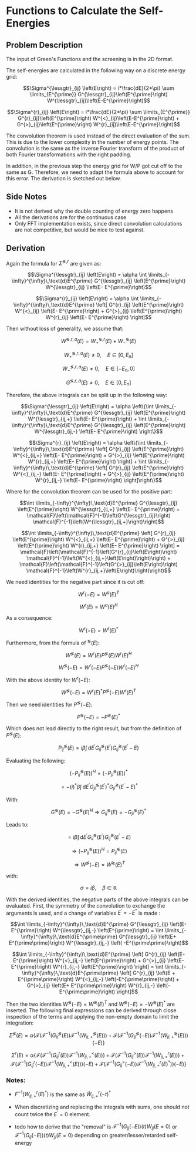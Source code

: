 # Functions to Calculate the Self-Energies
## Problem Description
The input of Green's Functions and the screening is in the 2D format.

The self-energies are calculated in the following way on a discrete energy grid:

$$\Sigma^{\lessgtr}_{ij} \left(E\right) = 
i*\frac{dE}{2*\pi} \sum \limits_{E^{\prime}} 
G^{\lessgtr}_{ij}\left(E^{\prime}\right) W^{\lessgtr}_{ij}\left(E-E^{\prime}\right)$$


$$\Sigma^{r}_{ij} \left(E\right) = 
i*\frac{dE}{2*\pi} \sum \limits_{E^{\prime}} 
G^{r}_{ij}\left(E^{\prime}\right) W^{<}_{ij}\left(E-E^{\prime}\right) +
G^{>}_{ij}\left(E^{\prime}\right) W^{r}_{ij}\left(E-E^{\prime}\right)$$

The convolution theorem is used instead of the direct evaluation of the sum.
This is due to the lower complexity in the number of energy points.
The convolution is the same as the inverse Fourier transform of the product
of both Fourier transformations with the right padding.

In addition, in the previous step the energy grid for W/P 
got cut off to the same as G. Therefore, we need to adapt the formula above
to account for this error. 
The derivation is sketched out below.

## Side Notes
- It is not derived why the double counting of energy zero happens
- All the derivations are for the continuous case
- Only FFT implementation exists, since direct convolution calculations are not competitive, but would be nice to test against.

## Derivation

Again the formula for $\Sigma^{\lessgtr,r}$ are given as:

$$\Sigma^{\lessgtr}_{ij} \left(E\right) = \alpha \int \limits_{-\infty}^{\infty}\,\text{d}E^{\prime} G^{\lessgtr}_{ij} \left(E^{\prime}\right) W^{\lessgtr}_{ij} \left(E- E^{\prime}\right)$$

$$\Sigma^{r}_{ij} \left(E\right) = \alpha \int \limits_{-\infty}^{\infty}\,\text{d}E^{\prime} \left[ G^{r}_{ij} \left(E^{\prime}\right) W^{<}_{ij} \left(E- E^{\prime}\right) + G^{>}_{ij} \left(E^{\prime}\right) W^{r}_{ij} \left(E- E^{\prime}\right) \right]$$

Then without loss of generality, we assume that:

$$W^{\lessgtr,r,a}\left(E\right) = W^{\lessgtr,r}_{+}\left(E\right) + W^{\lessgtr}_{-}\left(E\right)$$

$$W^{\lessgtr,r,a}_{+}\left(E\right) \neq 0, \quad E \in \left[0, E_n\right]$$

$$W^{\lessgtr,r,a}_{-}\left(E\right) \neq 0, \quad E \in \left[-E_n,0\right]$$

$$G^{\lessgtr,r,a} \left(E\right) \neq 0, \quad E \in \left[0, E_n\right]$$

Therefore, the above integrals can be split up in the following way:

$$\Sigma^{\lessgtr}_{ij} \left(E\right) = \alpha \left\{\int \limits_{-\infty}^{\infty}\,\text{d}E^{\prime} G^{\lessgtr}_{ij} \left(E^{\prime}\right) W^{\lessgtr}_{ij,+} \left(E- E^{\prime}\right) + \int \limits_{-\infty}^{\infty}\,\text{d}E^{\prime} G^{\lessgtr}_{ij} \left(E^{\prime}\right) W^{\lessgtr}_{ij,-} \left(E- E^{\prime}\right)  \right\}$$

$$\Sigma^{r}_{ij} \left(E\right) = \alpha \left\{\int \limits_{-\infty}^{\infty}\,\text{d}E^{\prime} \left[ G^{r}_{ij} \left(E^{\prime}\right) W^{<}_{ij,+} \left(E- E^{\prime}\right) + G^{>}_{ij} \left(E^{\prime}\right) W^{r}_{ij,+} \left(E- E^{\prime}\right) \right] + \int \limits_{-\infty}^{\infty}\,\text{d}E^{\prime} \left[ G^{r}_{ij} \left(E^{\prime}\right) W^{<}_{ij,-} \left(E- E^{\prime}\right) + G^{>}_{ij} \left(E^{\prime}\right) W^{r}_{ij,-} \left(E- E^{\prime}\right) \right]\right\}$$

Where for the convolution theorem can be used for the positive part:

$$\int \limits_{-\infty}^{\infty}\,\text{d}E^{\prime} G^{\lessgtr}_{ij} \left(E^{\prime}\right) W^{\lessgtr}_{ij,+} \left(E- E^{\prime}\right) = \mathcal{F}\left(\mathcal{F}^{-1}\left(G^{\lessgtr}_{ij}\right) \mathcal{F}^{-1}\left(W^{\lessgtr}_{ij,+}\right)\right)$$

$$\int \limits_{-\infty}^{\infty}\,\text{d}E^{\prime} \left[ G^{r}_{ij} \left(E^{\prime}\right) W^{<}_{ij,+} \left(E- E^{\prime}\right) + G^{>}_{ij} \left(E^{\prime}\right) W^{r}_{ij,+} \left(E- E^{\prime}\right) \right] = \mathcal{F}\left(\mathcal{F}^{-1}\left(G^{r}_{ij}\left(E\right)\right) \mathcal{F}^{-1}\left(W^{<}_{ij,+}\left(E\right)\right)\right) + \mathcal{F}\left(\mathcal{F}^{-1}\left(G^{>}_{ij}\left(E\right)\right) \mathcal{F}^{-1}\left(W^{r}_{ij,+}\left(E\right)\right)\right)$$

We need identities for the negative part since it is cut off:

$$W^{r} \left(-E\right) = W^{a} \left(E\right)^{T}$$

$$W^{r} \left(E\right) = W^{a} \left(E\right)^{H}$$

As a consequence:

$$W^{r} \left(-E\right) = W^{r} \left(E\right)^{*}$$

Furthermore, from the formula of $^{\lessgtr} \left(E\right)$:

$$W^{\lessgtr} \left(E\right) = W^{r} \left(E\right) P^{\lessgtr} \left(E\right) W^{r} \left(E\right)^{H}$$

$$W^{\lessgtr} \left( -E\right) = W^{r} \left(-E\right) P^{\lessgtr} \left(-E\right) W^{r} \left(-E\right)^{H}$$

With the above identity for $W^{r} \left(-E\right)$:

$$W^{\lessgtr} \left( -E\right) = W^{r} \left(E\right)^{*} P^{\lessgtr} \left(-E\right) W^{r} \left(E\right)^{T}$$

Then we need identities for $P^{\lessgtr} \left(-E\right)$:

$$P^{\lessgtr} \left(-E\right) = -P^{\gtrless} \left(E\right)^{*}$$


Which does not lead directly to the right result, but from the definition of $P^{\lessgtr} \left(E\right)$:

$$P^{\lessgtr}_{ij} \left(E\right) = i\beta \int \,\text{d}E^{\prime} G^{\lessgtr}_{ij} \left(E^{\prime}\right) G^{\gtrless}_{ij} \left(E^{\prime} - E\right)$$

Evaluating the following:

$$\left(-P^{\lessgtr}_{ij} \left(E\right) \right)^{H} = \left(-P^{\lessgtr}_{ji} \left(E\right) \right)^{*}$$

$$=- \left(i\right)^{*}\beta \int \,\text{d}E^{\prime} G^{\lessgtr}_{ji} \left(E^{\prime}\right)^{*} G^{\gtrless}_{ji} \left(E^{\prime} - E\right)^{*}$$

With:

$$G^{\lessgtr} \left(E\right) = -G^{\lessgtr} \left(E\right)^{H} \Rightarrow G^{\lessgtr}_{ij} \left(E\right) = -G^{\lessgtr}_{ji} \left(E\right)^{*}$$

Leads to:

$$= i \beta \int \,\text{d}E^{\prime} G^{\lessgtr}_{ii} \left(E^{\prime}\right) G^{\gtrless}_{ij} \left(E^{\prime} - E\right)$$

$$\Rightarrow \left(-P^{\lessgtr}_{ij} \left(E\right) \right)^{H} = P^{\lessgtr}_{ij} \left(E\right)$$

$$\Rightarrow W^{\lessgtr} \left(-E\right) = W^{\gtrless} \left(E\right)^{T}$$

with:

$$\alpha = i \beta, \quad \beta \in \mathbb{R}$$

With the derived identities, the negative parts of the above integrals can be evaluated. First, the symmetry of the convolution to exchange the arguments is used, and a change of variables $E^{\prime} = - E^{\prime\prime}$ is made :

$$\int \limits_{-\infty}^{\infty}\,\text{d}E^{\prime} G^{\lessgtr}_{ij} \left(E- E^{\prime}\right) W^{\lessgtr}_{ij,-} \left(E^{\prime}\right) = \int \limits_{-\infty}^{\infty}\,\text{d}E^{\prime\prime} G^{\lessgtr}_{ij} \left(E+ E^{\prime\prime}\right) W^{\lessgtr}_{ij,-} \left( -E^{\prime\prime}\right)$$

$$\int \limits_{-\infty}^{\infty}\,\text{d}E^{\prime} \left[ G^{r}_{ij} \left(E-E^{\prime}\right) W^{<}_{ij,-} \left(E^{\prime}\right) + G^{>}_{ij} \left(E- E^{\prime}\right) W^{r}_{ij,-} \left(E^{\prime}\right) \right] = \int \limits_{-\infty}^{\infty}\,\text{d}E^{\prime\prime} \left[ G^{r}_{ij} \left(E + E^{\prime\prime}\right) W^{<}_{ij,-} \left(-E^{\prime\prime}\right) + G^{>}_{ij} \left(E+ E^{\prime\prime}\right) W^{r}_{ij,-} \left(-E^{\prime\prime}\right) \right]$$

Then the two identities $W^{\lessgtr} \left(-E\right) = W^{\gtrless} \left(E\right)^{T}$ and $W^{\lessgtr} \left( -E\right) = - W^{\gtrless} \left( E\right)^{*}$ are inserted. The following final expressions can be derived through close inspection of the terms and applying the non-empty domain to limit the integration:

$$\Sigma^{\lessgtr} \left(E\right) =  \alpha \left\{\mathcal{F}\left(\mathcal{F}^{-1}\left(G^{\lessgtr}_{ij}\left(E\right)\right) \mathcal{F}^{-1}\left(W^{\lessgtr}_{ij,+}\left(E\right)\right)\right) + \mathcal{F}\left(\mathcal{F}^{-1}\left(G^{\lessgtr}_{ij} \left(-E\right)\right) \mathcal{F}^{-1}\left(W^{\gtrless}_{ji,+}\left(E\right)\right)\right)\left(-E\right)  \right\}$$

$$\Sigma^{r} \left(E\right) = \alpha \left\{\mathcal{F}\left(\mathcal{F}^{-1}\left(G^{r}_{ij}\left(E\right)\right) \mathcal{F}^{-1}\left(W^{<}_{ij,+}\left(E\right)\right)\right) + \mathcal{F}\left(\mathcal{F}^{-1}\left(G^{>}_{ij}\left(E\right)\right) \mathcal{F}^{-1}\left(W^{r}_{ij,+}\left(E\right)\right)\right) + \mathcal{F}\left(\mathcal{F}^{-1}\left(G^{r}_{ij} \left(-E\right)\right) \mathcal{F}^{-1}\left(W^{<}_{ji,+}\left(E\right)\right)\right)\left(-E\right) + \mathcal{F}\left(\mathcal{F}^{-1}\left(G^{>}_{ij} \left(-E\right)\right) \mathcal{F}^{-1}\left(W^{r}_{ij,+}\left(E\right)^{*}\right)\right)\left(-E\right)  \right\}$$

### Notes:

- ${F}^{-1}\left(W^{r}_{ij,+}\left(E\right)^{*}\right)$ is the same as $\hat{W}^{r}_{ij,+}\left(-t\right)^{*}$

- When discretizing and replacing the integrals with sums, one should not count twice the $E^{\prime}=0$ element.

- todo how to derive that the "removal" is $\mathcal{F}^{-1}\left(G_{ij} \left(-E\right)\right)\left(t\right) W_{ij}\left(E=0\right)$ or $\mathcal{F}^{-1}\left(G_{ij} \left(-E\right)\right)\left(t\right) W_{ji}\left(E=0\right)$ depending on greater/lesser/retarded self-energy


